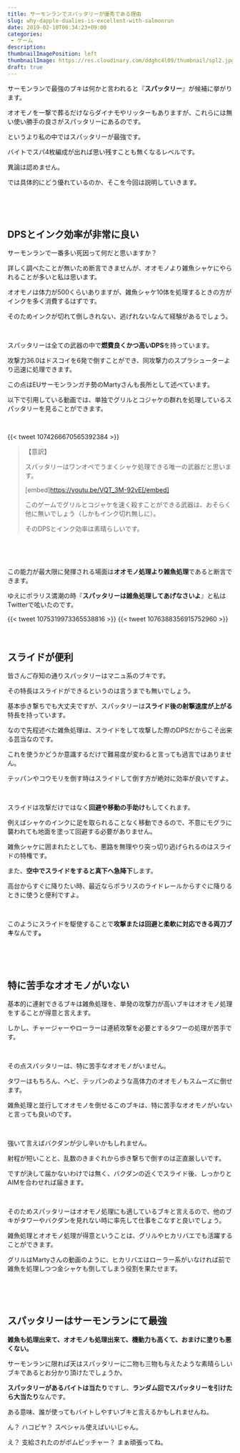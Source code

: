 ```yaml
---
title: サーモンランでスパッタリーが優秀である理由
slug: why-dapple-dualies-is-excellent-with-salmonrun
date: 2019-02-10T06:34:23+09:00
categories: 
 - ゲーム
description: 
thumbnailImagePosition: left
thumbnailImage: https://res.cloudinary.com/ddghc4l09/thumbnail/spl2.jpg
draft: true
---
```

<!--more-->

サーモンランで最強のブキは何かと言われると『<strong>スパッタリー</strong>』が候補に挙がります。

オオモノを一撃で葬るだけならダイナモやリッターもありますが、これらには無い使い勝手の良さがスパッタリーにあるのです。

というより私の中ではスパッタリーが最強です。

バイトでスパ4枚編成が出れば思い残すことも無くなるレベルです。

異論は認めません。

では具体的にどう優れているのか、そこを今回は説明していきます。

&nbsp;

&nbsp;
<h2>DPSとインク効率が非常に良い</h2>
サーモンランで一番多い死因って何だと思いますか？

詳しく調べたことが無いため断言できませんが、オオモノより雑魚シャケにやられることが多いと私は思います。

オオモノは体力が500くらいありますが、雑魚シャケ10体を処理するときの方がインクを多く消費するはずです。

そのためインクが切れて倒しきれない、逃げれないなんて経験があるでしょう。

&nbsp;

スパッタリーは全ての武器の中で<strong>燃費良くかつ高いDPS</strong>を持っています。

攻撃力36.0はドスコイを6発で倒すことができ、同攻撃力のスプラシューターより迅速に処理できます。

この点はEUサーモンランガチ勢のMartyさんも長所として述べています。

以下で引用している動画では、単独でグリルとコジャケの群れを処理しているスパッタリーを見ることができます。

&nbsp;

{{< tweet 1074266670565392384 >}}
&nbsp;
<blockquote>【意訳】

スパッタリーはワンオペでうまくシャケ処理できる唯一の武器だと思います。

[embed]https://youtu.be/VQT_3M-92vE[/embed]

このゲームでグリルとコジャケを速く殺すことができる武器は、おそらく他に無いでしょう（しかもインク切れ無しに）。

そのDPSとインク効率は素晴らしいです。</blockquote>
&nbsp;

&nbsp;

この能力が最大限に発揮される場面は<strong>オオモノ処理より雑魚処理</strong>であると断言できます。

ゆえにポラリス満潮の時『<strong>スパッタリーは雑魚処理してあげなさいよ</strong>』と私はTwitterで呟いたのです。

{{< tweet 1075319973365538816 >}}
{{< tweet 1076388356915752960 >}}
&nbsp;

&nbsp;
<h2>スライドが便利</h2>
皆さんご存知の通りスパッタリーはマニュ系のブキです。

その特長はスライドができるというのは言うまでも無いでしょう。

基本歩き撃ちでも大丈夫ですが、スパッタリーは<strong>スライド後の射撃速度が上がる</strong>特長を持っています。

なので先程述べた雑魚処理は、スライドをして攻撃した際のDPSだからこそ出来る芸当なのです。

これを使うかどうか意識するだけで難易度が変わると言っても過言ではありません。

テッパンやコウモリを倒す時はスライドして倒す方が絶対に効率が良いですよ。

&nbsp;

スライドは攻撃だけではなく<strong>回避や移動の手助け</strong>もしてくれます。

例えばシャケのインクに足を取られることなく移動できるので、不意にモグラに襲われても地面を塗って回避する必要がありません。

雑魚シャケに囲まれたとしても、悪路を無理やり突っ切り逃げられるのはスライドの特権です。

また、<strong>空中でスライドをすると真下へ急降下</strong>します。

高台からすぐに降りたい時、最近ならポラリスのライドレールからすぐに降りるときに使うと便利ですよ。

&nbsp;

このようにスライドを駆使することで<strong>攻撃または回避と柔軟に対応できる両刀ブキ</strong>なんです<strong>。</strong>

&nbsp;

&nbsp;
<h2>特に苦手なオオモノがいない</h2>
基本的に連射できるブキは雑魚処理を、単発の攻撃力が高いブキはオオモノ処理をすることが得意と言えます。

しかし、チャージャーやローラーは連続攻撃を必要とするタワーの処理が苦手です。

&nbsp;

その点スパッタリーは、特に苦手なオオモノがいません。

タワーはもちろん、ヘビ、テッパンのような高体力のオオモノもスムーズに倒せます。

雑魚処理と並行してオオモノを倒せるこのブキは、特に苦手なオオモノがいないと言っても良いのです。

&nbsp;

強いて言えばバクダンが少し辛いかもしれません。

射程が短いことと、乱数のきまぐれから歩き撃ちで倒すのは正直厳しいです。

ですが決して届かないわけでは無く、バクダンの近くでスライド後、しっかりとAIMを合わせれば届きます。

&nbsp;

そのためスパッタリーはオオモノ処理にも適しているブキと言えるので、他のブキがタワーやバクダンを見れない時に率先して仕事をこなすと良いでしょう。

雑魚処理とオオモノ処理が得意ということは、グリルやヒカリバエでも活躍することができます。

グリルはMartyさんの動画のように、ヒカリバエはローラー系がいなければ前で雑魚を処理しつつ金シャケも倒してしまう役割を果たせます。

&nbsp;

&nbsp;
<h2>スパッタリーはサーモンランにて最強</h2>
<strong>雑魚も処理出来て、オオモノも処理出来て、機動力も高くて、おまけに塗りも悪くない。</strong>

サーモンランに限れば天はスパッタリーに二物も三物も与えたような素晴らしいブキであるとお分かり頂けたでしょうか。

<strong>スパッタリーがあるバイトは当たり</strong>ですし、<strong>ランダム回でスパッタリーを引けたら大当たり</strong>なんです。

ある意味、誰が使ってもバイトしやすいブキと言えるかもしれませんね。

ん？ ハコビヤ？ スペシャル使えばいいじゃん。

え？ 支給されたのがボムピッチャー？ まぁ頑張ってね。
